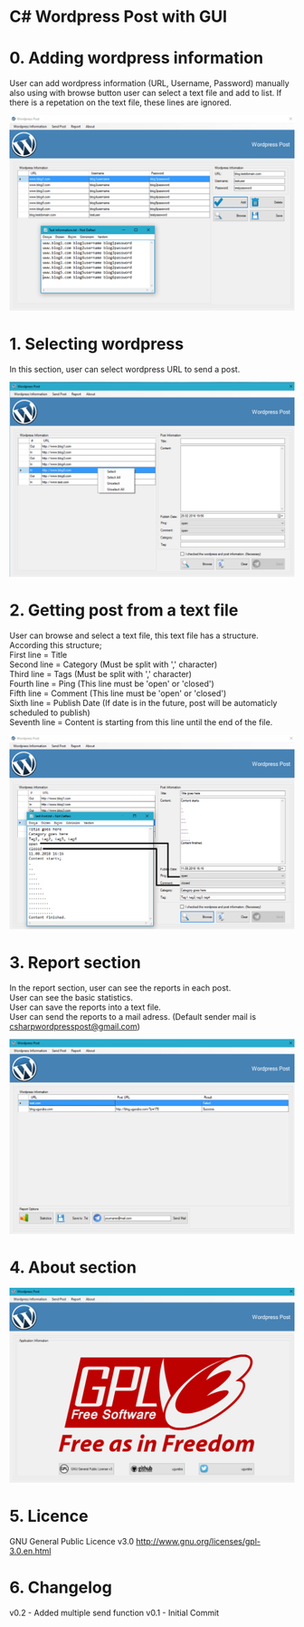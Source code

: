 # C# Wordpress Post with GUI

# 0. Adding wordpress information

  User can add wordpress information (URL, Username, Password) manually also using with browse button user can select a text file and add to list. If there is a repetation on the text file, these lines are ignored.
  
![Screenshot1](Screenshot/screenshot1.PNG)

# 1. Selecting wordpress

  In this section, user can select wordpress URL to send a post.

![Screenshot1](Screenshot/screenshot2.PNG)

# 2. Getting post from a text file

  User can browse and select a text file, this text file has a structure. According this structure;<br/>
  First line = Title<br/>
  Second line = Category (Must be split with ',' character)<br/>
  Third line = Tags (Must be split with ',' character)<br/>
  Fourth line = Ping (This line must be 'open' or 'closed')<br/>
  Fifth line = Comment (This line must be 'open' or 'closed')<br/>
  Sixth line = Publish Date (If date is in the future, post will be automaticly scheduled to publish)<br/>
  Seventh line = Content is starting from this line until the end of the file.

![Screenshot1](Screenshot/screenshot3.PNG)

# 3. Report section

  In the report section, user can see the reports in each post.<br/>
  User can see the basic statistics.<br/>
  User can save the reports into a text file.<br/>
  User can send the reports to a mail adress. (Default sender mail is csharpwordpresspost@gmail.com)

![Screenshot1](Screenshot/screenshot4.PNG)

# 4. About section

![Screenshot1](Screenshot/screenshot5.PNG)

# 5. Licence

  GNU General Public Licence v3.0
  http://www.gnu.org/licenses/gpl-3.0.en.html

# 6. Changelog

  v0.2 - Added multiple send function
  v0.1 - Initial Commit
